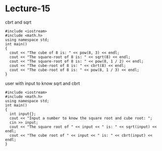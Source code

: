 # Lecture-15

cbrt and sqrt

    #include <iostream>
    #include <math.h>
    using namespace std;
    int main() 
    {
      cout << "The cube of 8 is: " << pow(8, 3) << endl;
      cout << "The square-root of 8 is: " << sqrt(8) << endl;
      cout << "The square-root of 8 is: " << pow(8, 1 / 2) << endl;
      cout << "The cube-root of 8 is: " << cbrt(8) << endl;
      cout << "The cube-root of 8 is: " << pow(8, 1 / 3) << endl;
    }



user with input to know sqrt and cbrt

    #include <iostream>
    #include <math.h>
    using namespace std;
    int main() 
    {
      int input{};
      cout << "Input a number to know the square root and cube root: ";
      cin >> input;
      cout << "The square root of " << input << " is: " << sqrt(input) << endl;
      cout << "The cube root of " << input << " is: " << cbrt(input) << endl;
    }
